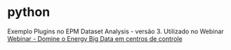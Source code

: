 # python
Exemplo Plugins no EPM Dataset Analysis - versão 3.
Utilizado no Webinar
[Webinar - Domine o Energy Big Data em centros de controle](https://www.youtube.com/watch?v=qsOmrYtYSxQ&list)
